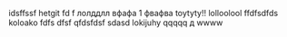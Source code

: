 idsffssf
hetgit fd f 
лолддлл
вфафа
1
фвафва
toytyty!!
lolloolool
ffdfsdfds
koloako
fdfs
dfsf
qfdsfdsf
sdasd
lokijuhy
qqqqq
д
wwww
